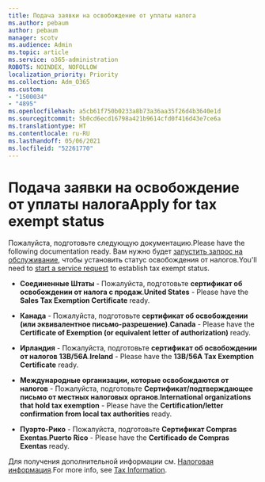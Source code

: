 ```yaml
---
title: Подача заявки на освобождение от уплаты налога
ms.author: pebaum
author: pebaum
manager: scotv
ms.audience: Admin
ms.topic: article
ms.service: o365-administration
ROBOTS: NOINDEX, NOFOLLOW
localization_priority: Priority
ms.collection: Adm_O365
ms.custom:
- "1500034"
- "4895"
ms.openlocfilehash: a5cb61f750b0233a8b73a36aa35f26d4b3640e1d
ms.sourcegitcommit: 5b0cd6ecd16798a421b9614cfd0f416d43e7ce6a
ms.translationtype: HT
ms.contentlocale: ru-RU
ms.lasthandoff: 05/06/2021
ms.locfileid: "52261770"
---
```

# <a name="apply-for-tax-exempt-status"></a><span data-ttu-id="7dc46-102">Подача заявки на освобождение от уплаты налога</span><span class="sxs-lookup"><span data-stu-id="7dc46-102">Apply for tax exempt status</span></span>

<span data-ttu-id="7dc46-103">Пожалуйста, подготовьте следующую документацию.</span><span class="sxs-lookup"><span data-stu-id="7dc46-103">Please have the following documentation ready.</span></span> <span data-ttu-id="7dc46-104">Вам нужно будет [запустить запрос на обслуживание](/microsoft-365/admin/contact-support-for-business-products), чтобы установить статус освобождения от налогов.</span><span class="sxs-lookup"><span data-stu-id="7dc46-104">You'll need to [start a service request](/microsoft-365/admin/contact-support-for-business-products) to establish tax exempt status.</span></span>

- <span data-ttu-id="7dc46-105">**Соединенные Штаты** - Пожалуйста, подготовьте **сертификат об освобождении от налога с продаж**.</span><span class="sxs-lookup"><span data-stu-id="7dc46-105">**United States** - Please have the **Sales Tax Exemption Certificate** ready.</span></span>

- <span data-ttu-id="7dc46-106">**Канада** - Пожалуйста, подготовьте **сертификат об освобождении (или эквивалентное письмо-разрешение)**.</span><span class="sxs-lookup"><span data-stu-id="7dc46-106">**Canada** - Please have the **Certificate of Exemption (or equivalent letter of authorization)** ready.</span></span>

- <span data-ttu-id="7dc46-107">**Ирландия** - Пожалуйста, подготовьте **сертификат об освобождении от налогов 13B/56A**.</span><span class="sxs-lookup"><span data-stu-id="7dc46-107">**Ireland** - Please have the **13B/56A Tax Exemption Certificate** ready.</span></span>

- <span data-ttu-id="7dc46-108">**Международные организации, которые освобождаются от налогов** - Пожалуйста, подготовьте **Сертификат/подтверждающее письмо от местных налоговых органов**.</span><span class="sxs-lookup"><span data-stu-id="7dc46-108">**International organizations that hold tax exemption** - Please have the **Certification/letter confirmation from local tax authorities** ready.</span></span>

- <span data-ttu-id="7dc46-109">**Пуэрто-Рико** - Пожалуйста, подготовьте **Сертификат Compras Exentas**.</span><span class="sxs-lookup"><span data-stu-id="7dc46-109">**Puerto Rico** - Please have the **Certificado de Compras Exentas** ready.</span></span>

<span data-ttu-id="7dc46-110">Для получения дополнительной информации см. [Налоговая информация](https://docs.microsoft.com/microsoft-365/commerce/billing-and-payments/tax-information).</span><span class="sxs-lookup"><span data-stu-id="7dc46-110">For more info, see [Tax Information](https://docs.microsoft.com/microsoft-365/commerce/billing-and-payments/tax-information).</span></span>
